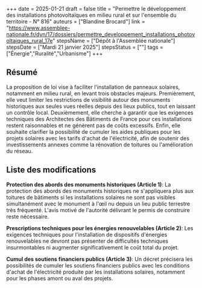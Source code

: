 +++
date = 2025-01-21
draft = false
title = "Permettre le développement des installations photovoltaïques en milieu rural et sur l'ensemble du territoire - N° 816"
auteurs = ["Blandine Brocard"]
link = "https://www.assemblee-nationale.fr/dyn/17/dossiers/permettre_developpement_installations_photovoltaiques_rural_17e"
stepsName = ["Dépôt à l'Assemblée nationale"]
stepsDate = ["Mardi 21 janvier 2025"]
stepsStatus = [""]
tags = ["Énergie","Ruralité","Urbanisme"]
+++

## Résumé

La proposition de loi vise à faciliter l'installation de panneaux solaires, notamment en milieu rural, en levant trois obstacles majeurs. Premièrement, elle veut limiter les restrictions de visibilité autour des monuments historiques aux seules vues réelles depuis des lieux publics, tout en laissant un contrôle local. Deuxièmement, elle cherche à garantir que les exigences techniques des Architectes des Bâtiments de France pour ces installations restent raisonnables et ne génèrent pas de coûts excessifs. Enfin, elle souhaite clarifier la possibilité de cumuler les aides publiques pour les projets solaires avec les tarifs d'achat de l'électricité, afin de soutenir des investissements annexes comme la rénovation de toitures ou l'amélioration du réseau.

## Liste des modifications

**Protection des abords des monuments historiques (Article 1)**: La protection des abords des monuments historiques ne s'appliquera plus aux toitures de bâtiments si les installations solaires ne sont pas visibles simultanément avec le monument à l'œil nu depuis un lieu public terrestre très fréquenté. L'avis motivé de l'autorité délivrant le permis de construire reste nécessaire.

**Prescriptions techniques pour les énergies renouvelables (Article 2)**: Les exigences techniques pour l'installation de dispositifs d'énergies renouvelables ne devront pas présenter de difficultés techniques insurmontables ni augmenter significativement le coût total du projet.

**Cumul des soutiens financiers publics (Article 3)**: Un décret précisera les possibilités de cumuler les soutiens financiers publics avec les conditions d'achat de l'électricité produite par les installations solaires, notamment pour les phases amont ou aval des projets.
